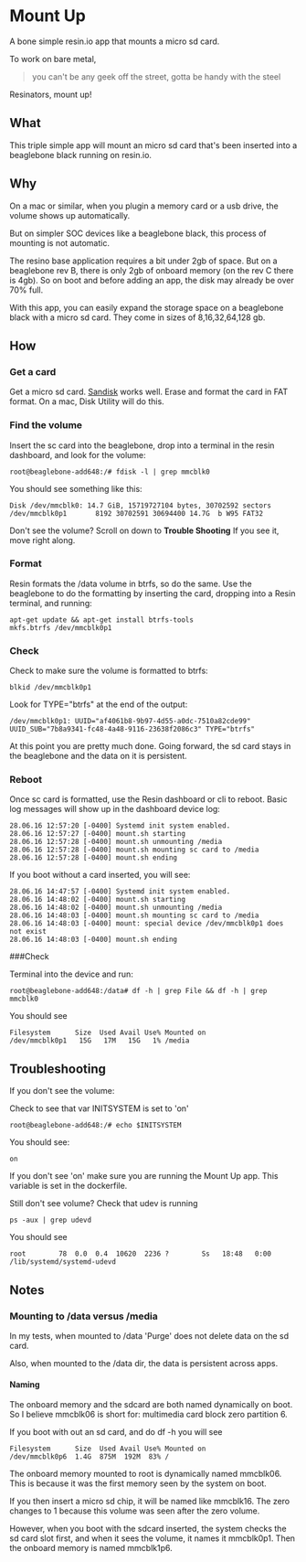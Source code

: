 # Mount Up

A bone simple resin.io app that mounts a micro sd card.

To work on bare metal,

>you can't be any geek off the street, gotta be handy with the steel

Resinators, mount up!

## What

This triple simple app will mount an micro sd card that's been inserted into a beaglebone black running on resin.io.  

## Why

On a mac or similar, when you plugin a memory card or a usb drive, the volume shows up automatically.

But on simpler SOC devices like a beaglebone black, this process of mounting is not automatic.

The resino base application requires a bit under 2gb of space.  But on a beaglebone rev B, there is only 2gb of onboard memory (on the rev C there is 4gb).  So on boot and before adding an app, the disk may already be over 70% full.

With this app, you can easily expand the storage space on a beaglebone black with a micro sd card.  They come in sizes of 8,16,32,64,128 gb.


 
## How 

### Get a card 

Get a micro sd card. [Sandisk](https://www.amazon.com/dp/B010Q57T02/) works well.  Erase and format the card in FAT format.   On a mac, Disk Utility will do this. 

### Find the volume

Insert the sc card into the beaglebone, drop into a terminal in the resin dashboard, and look for the volume:

```
root@beaglebone-add648:/# fdisk -l | grep mmcblk0  
```

You should see something like this:

```                                                                               
Disk /dev/mmcblk0: 14.7 GiB, 15719727104 bytes, 30702592 sectors                                                                  
/dev/mmcblk0p1       8192 30702591 30694400 14.7G  b W95 FAT32
```

Don't see the volume? Scroll on down to **Trouble Shooting** If you see it, move right along.



### Format

Resin formats the /data volume in btrfs, so do the same.  Use the beaglebone to do the formatting by inserting the card, dropping into a Resin terminal, and running:

```
apt-get update && apt-get install btrfs-tools
mkfs.btrfs /dev/mmcblk0p1
```

### Check

Check to make sure the volume is formatted to btrfs:

```
blkid /dev/mmcblk0p1
```

Look for TYPE="btrfs" at the end of the output:

```
/dev/mmcblk0p1: UUID="af4061b8-9b97-4d55-a0dc-7510a82cde99" UUID_SUB="7b8a9341-fc48-4a48-9116-23638f2086c3" TYPE="btrfs"
```

At this point you are pretty much done.  Going forward, the sd card stays in the beaglebone and the data on it is persistent.  

### Reboot

Once sc card is formatted, use the Resin dashboard or cli to reboot.  Basic log messages will show up in the dashboard device log:

```
28.06.16 12:57:20 [-0400] Systemd init system enabled.
28.06.16 12:57:27 [-0400] mount.sh starting
28.06.16 12:57:28 [-0400] mount.sh unmounting /media
28.06.16 12:57:28 [-0400] mount.sh mounting sc card to /media
28.06.16 12:57:28 [-0400] mount.sh ending
```

If you boot without a card inserted, you will see:

```
28.06.16 14:47:57 [-0400] Systemd init system enabled.
28.06.16 14:48:02 [-0400] mount.sh starting
28.06.16 14:48:02 [-0400] mount.sh unmounting /media
28.06.16 14:48:03 [-0400] mount.sh mounting sc card to /media
28.06.16 14:48:03 [-0400] mount: special device /dev/mmcblk0p1 does not exist
28.06.16 14:48:03 [-0400] mount.sh ending
```  


###Check 

Terminal into the device and run:

```
root@beaglebone-add648:/data# df -h | grep File && df -h | grep mmcblk0                                                                                                                                                
```

You should see

```
Filesystem      Size  Used Avail Use% Mounted on                                                                                  
/dev/mmcblk0p1   15G   17M   15G   1% /media  
```

## Troubleshooting

If you don't see the volume:

Check to see that var INITSYSTEM is set to 'on'

```
root@beaglebone-add648:/# echo $INITSYSTEM     
```

You should see:

```                                     
on
```

If you don't see 'on' make sure you are running the Mount Up app.  This variable is set in the dockerfile.

Still don't see volume? Check that udev is running

```
ps -aux | grep udevd
```

You should see

```
root        78  0.0  0.4  10620  2236 ?        Ss   18:48   0:00 /lib/systemd/systemd-udevd   
```


## Notes

### Mounting to /data versus /media

In my tests, when mounted to /data 'Purge' does not delete data on the sd card.

Also, when mounted to the /data dir, the data is persistent across apps.  



#### Naming

The onboard memory and the sdcard are both named dynamically on boot.  So I believe mmcblk06 is short for: multimedia card block zero partition 6.  

If you boot with out an sd card, and do df -h you will see 

```
Filesystem      Size  Used Avail Use% Mounted on                                                                                  
/dev/mmcblk0p6  1.4G  875M  192M  83% / 
```

The onboard memory mounted to root is dynamically named mmcblk06.  This is because it was the first memory seen by the system on boot.


If you then insert a micro sd chip, it will be named like
mmcblk16.  The zero changes to 1 because this volume was seen after the zero volume.

However, when you boot with the sdcard inserted, the system checks the sd card slot first, and when it sees the volume, it names it mmcblk0p1.  Then the onboard memory is named mmcblk1p6.